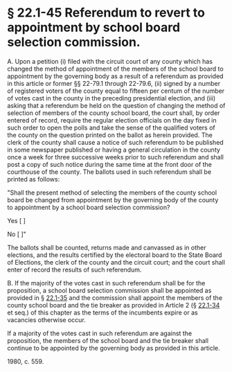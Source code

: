 # § 22.1-45 Referendum to revert to appointment by school board selection commission.

<p>A. Upon a petition (i) filed with the circuit court of any county which has changed the method of appointment of the members of the school board to appointment by the governing body as a result of a referendum as provided in this article or former §§ 22-79.1 through 22-79.6, (ii) signed by a number of registered voters of the county equal to fifteen per centum of the number of votes cast in the county in the preceding presidential election, and (iii) asking that a referendum be held on the question of changing the method of selection of members of the county school board, the court shall, by order entered of record, require the regular election officials on the day fixed in such order to open the polls and take the sense of the qualified voters of the county on the question printed on the ballot as herein provided. The clerk of the county shall cause a notice of such referendum to be published in some newspaper published or having a general circulation in the county once a week for three successive weeks prior to such referendum and shall post a copy of such notice during the same time at the front door of the courthouse of the county. The ballots used in such referendum shall be printed as follows:</p><p>"Shall the present method of selecting the members of the county school board be changed from appointment by the governing body of the county to appointment by a school board selection commission?</p><p>Yes [ ]</p><p>No [ ]"</p><p>The ballots shall be counted, returns made and canvassed as in other elections, and the results certified by the electoral board to the State Board of Elections, the clerk of the county and the circuit court; and the court shall enter of record the results of such referendum.</p><p>B. If the majority of the votes cast in such referendum shall be for the proposition, a school board selection commission shall be appointed as provided in § <a href='http://law.lis.virginia.gov/vacode/22.1-35/'>22.1-35</a> and the commission shall appoint the members of the county school board and the tie breaker as provided in Article 2 (§ <a href='http://law.lis.virginia.gov/vacode/22.1-34/'>22.1-34</a> et seq.) of this chapter as the terms of the incumbents expire or as vacancies otherwise occur.</p><p>If a majority of the votes cast in such referendum are against the proposition, the members of the school board and the tie breaker shall continue to be appointed by the governing body as provided in this article.</p><p>1980, c. 559.</p>